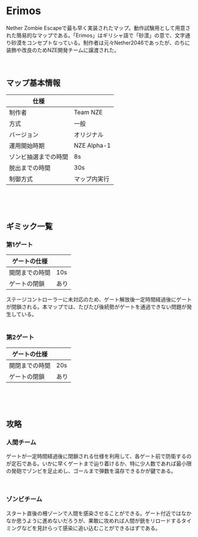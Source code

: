 # Erimos
Nether Zombie Escapeで最も早く実装されたマップ。動作試験用として用意された簡易的なマップである。「Erimos」はギリシャ語で「砂漠」の意で、文字通り砂漠をコンセプトなっている。制作者は元々Nether2046であったが、のちに装飾や改良のためNZE開発チームに譲渡された。<br><br><br>

## マップ基本情報
|  仕様  |    |
| ---- | ---- |
|  制作者  |  Team NZE  |
|  方式  |  一般  |
|  バージョン  |  オリジナル  |
|  運用開始時期  |  NZE Alpha-1  |
|  ゾンビ抽選までの時間  |  8s  |
|  脱出までの時間  |  30s  |
|  制御方式  |  マップ内実行  |

<br><br><br>


## ギミック一覧
### 第1ゲート
|  ゲートの仕様  |    |
| ---- | ---- |
|  開閉までの時間  |  10s  |
|  ゲートの閉鎖  |  あり  |

ステージコントローラーに未対応のため、ゲート解放後一定時間経過後にゲートが閉鎖される。本マップでは、たびたび後続勢がゲートを通過できない問題が発生している。
<br><br>

### 第2ゲート
|  ゲートの仕様  |    |
| ---- | ---- |
|  開閉までの時間  |  20s  |
|  ゲートの閉鎖  |  あり  |


<br><br><br>

## 攻略
### 人間チーム
ゲートが一定時間経過後に閉鎖される仕様を利用して、各ゲート前で防衛するのが定石である。いかに早くゲートまで辿り着けるか、特に少人数であれば最小限の発砲でゾンビを足止めし、ゴールまで弾数を温存できるかが鍵である。


<br>

### ゾンビチーム
スタート直後の柵ゾーンで人間を感染させることができる。ゲート付近ではなかなか思うように進めないだろうが、果敢に攻めれば人間が銃をリロードするタイミングなどを見計らって感染に追い込むことができるはずである。
